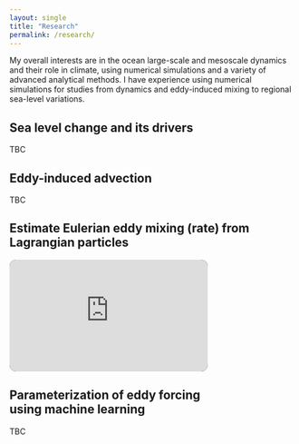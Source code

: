 ```yaml
---
layout: single
title: "Research"
permalink: /research/
---
```


My overall interests are in the ocean large-scale and mesoscale dynamics and their role in climate, using numerical simulations and a variety of advanced analytical methods. I have experience using numerical simulations for studies from dynamics and eddy-induced mixing to regional sea-level variations.

## Sea level change and its drivers
<div style="width:350px; float: right">

</div>
TBC

## Eddy-induced advection
<div style="width:350px; float: left">

</div>
TBC

## Estimate Eulerian eddy mixing (rate) from Lagrangian particles
<div style="width:350px; float: left">
  
<style>
  .video-container {
    position: relative;
    padding-bottom: 56.25%; /* 16:9 aspect ratio */
    height: 0;
    overflow: hidden;
    max-width: 100%;
    background: #000;
    border-radius: 12px; /* optional */
  }
  .video-container iframe {
    position: absolute;
    top: 0;
    left: 0;
    width: 100%;
    height: 100%;
    border: 0;
  }
</style>

<div class="video-container">
  <iframe 
    src="https://player.vimeo.com/video/1113425123" 
    allow="autoplay; fullscreen; picture-in-picture" 
    allowfullscreen>
  </iframe>
</div>


##  Parameterization of eddy forcing using machine learning 
<div style="width:350px; float: right">

</div>
TBC
